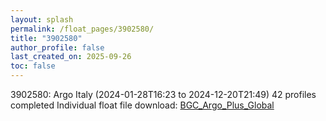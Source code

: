 ```yaml
---
layout: splash
permalink: /float_pages/3902580/
title: "3902580"
author_profile: false
last_created_on: 2025-09-26
toc: false
---
```

 
3902580: Argo Italy (2024-01-28T16:23 to 2024-12-20T21:49)
42 profiles completed
Individual float file download: [BGC_Argo_Plus_Global](https://ftp.soest.hawaii.edu/bgc_argo_plus/Individual_Floats/outliers_removed/3902580_Sprof_processed.nc)
